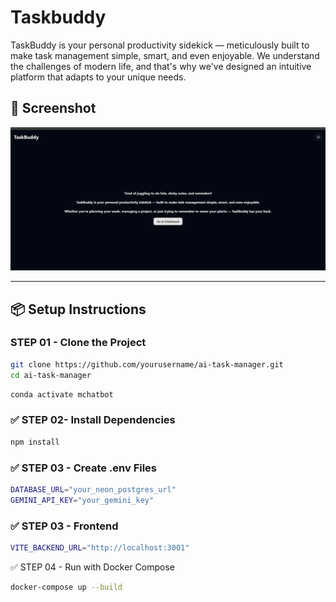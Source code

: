 # Taskbuddy
TaskBuddy is your personal productivity sidekick — meticulously built to make task management simple, smart, and even enjoyable. We understand the challenges of modern life, and that's why we've designed an intuitive platform that adapts to your unique needs.
## 📸 Screenshot

![Taskbuddy ](assets/Taskbuddy.png)



---

## 📦 Setup Instructions

### STEP 01 - Clone the Project

```bash
git clone https://github.com/yourusername/ai-task-manager.git
cd ai-task-manager
```

```bash
conda activate mchatbot
```

### ✅ STEP 02- Install Dependencies

```bash
npm install
```

### ✅ STEP 03 - Create .env Files

```bash
DATABASE_URL="your_neon_postgres_url"
GEMINI_API_KEY="your_gemini_key"
```

### ✅ STEP 03 - Frontend 

```bash
VITE_BACKEND_URL="http://localhost:3001"

```


✅ STEP 04 - Run with Docker Compose

```bash
docker-compose up --build

```
